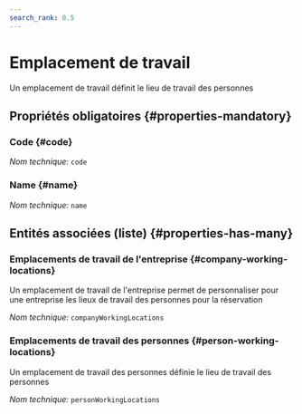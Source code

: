 ```yaml
---
search_rank: 0.5
---    
```

# Emplacement de travail
<!--- THIS FILE IS GENERATED PLEASE DO NOT EDIT IT DIRECTLY --->

Un emplacement de travail définit le lieu de travail des personnes

<OH code="workingLocation"/>




## Propriétés obligatoires {#properties-mandatory}
    
### Code {#code}



*Nom technique:* ```code```
<PH code="workingLocation:code"/>

### Name {#name}



*Nom technique:* ```name```
<PH code="workingLocation:name"/>

    





## Entités associées (liste) {#properties-has-many}

### Emplacements de travail de l'entreprise {#company-working-locations}

Un emplacement de travail de l'entreprise permet de personnaliser pour une entreprise les lieux de travail des personnes pour la réservation

*Nom technique:* ```companyWorkingLocations```
<PH code="workingLocation:companyWorkingLocations"/>

### Emplacements de travail des personnes {#person-working-locations}

Un emplacement de travail des personnes définie le lieu de travail des personnes

*Nom technique:* ```personWorkingLocations```
<PH code="workingLocation:personWorkingLocations"/>




